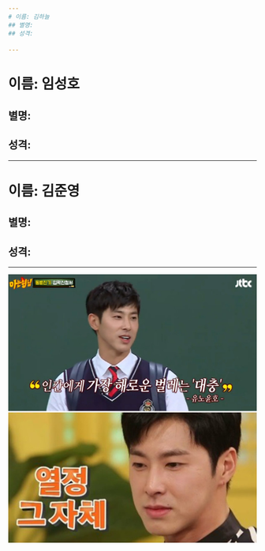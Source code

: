 ```yaml
---
# 이름: 김하늘
## 별명:
## 성격:

---
```

# 이름: 임성호
## 별명:
## 성격:

---
# 이름: 김준영
## 별명:
## 성격:

---
![image](열정1.jpg) 
![Alt text](열정2.jpg)
